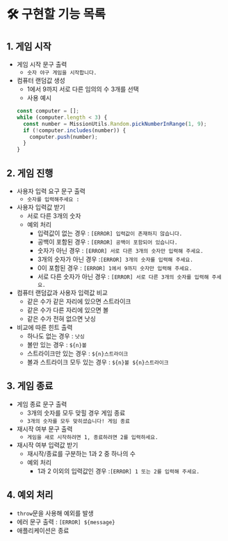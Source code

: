 # 🛠 구현할 기능 목록

## 1. 게임 시작

- 게임 시작 문구 출력
  - `숫자 야구 게임을 시작합니다.`
- 컴퓨터 랜덤값 생성
  - 1에서 9까지 서로 다른 임의의 수 3개를 선택
  - 사용 예시
  ```jsx
  const computer = [];
  while (computer.length < 3) {
    const number = MissionUtils.Random.pickNumberInRange(1, 9);
    if (!computer.includes(number)) {
      computer.push(number);
    }
  }
  ```

## 2. 게임 진행

- 사용자 입력 요구 문구 출력
  - `숫자를 입력해주세요 :`
- 사용자 입력값 받기
  - 서로 다른 3개의 숫자
  - 예외 처리
    - 입력값이 없는 경우 : `[ERROR] 입력값이 존재하지 않습니다.`
    - 공백이 포함된 경우 : `[ERROR] 공백이 포함되어 있습니다.`
    - 숫자가 아닌 경우 : `[ERROR] 서로 다른 3개의 숫자만 입력해 주세요.`
    - 3개의 숫자가 아닌 경우 :`[ERROR] 3개의 숫자를 입력해 주세요.`
    - 0이 포함된 경우 : `[ERROR] 1에서 9까지 숫자만 입력해 주세요.`
    - 서로 다른 숫자가 아닌 경우 : `[ERROR] 서로 다른 3개의 숫자를 입력해 주세요.`
- 컴퓨터 랜덤값과 사용자 입력값 비교
  - 같은 수가 같은 자리에 있으면 스트라이크
  - 같은 수가 다른 자리에 있으면 볼
  - 같은 수가 전혀 없으면 낫싱
- 비교에 따른 힌트 출력
  - 하나도 없는 경우 : `낫싱`
  - 볼만 있는 경우 : `${n}볼`
  - 스트라이크만 있는 경우 : `${n}스트라이크`
  - 볼과 스트라이크 모두 있는 경우 : `${n}볼 ${n}스트라이크`

## 3. 게임 종료

- 게임 종료 문구 출력
  - 3개의 숫자를 모두 맞힐 경우 게임 종료
  - `3개의 숫자를 모두 맞히셨습니다! 게임 종료`
- 재시작 여부 문구 출력
  - `게임을 새로 시작하려면 1, 종료하려면 2를 입력하세요.`
- 재시작 여부 입력값 받기
  - 재시작/종료를 구분하는 1과 2 중 하나의 수
  - 예외 처리
    - 1과 2 이외의 입력값인 경우 :`[ERROR] 1 또는 2를 입력해 주세요.`

## 4. 예외 처리

- `throw`문을 사용해 예외를 발생
- 에러 문구 출력 : `[ERROR] ${message}`
- 애플리케이션은 종료
